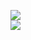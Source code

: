[![](https://img.shields.io/badge/Made%20With-Github%20Spray-lightgrey.svg?style=for-the-badge&logo=github)](https://github.com/Annihil/github-spray#25986)  
[![](https://i.imgur.com/2DrTn0Z.gif)](https://github.com/Annihil/github-spray)